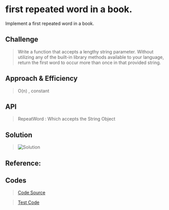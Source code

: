 # first repeated word in a book.
Implement a first repeated word in a book.


## Challenge

> Write a function that accepts a lengthy string parameter.
> Without utilizing any of the built-in library methods available to your language, return the first word to occur more than once in that provided string.

## Approach & Efficiency
> O(n) , constant 

## API
> RepeatWord : Which accepts the String Object

## Solution
> ![Solution](https://github.com/skadariya/data-structures-and-algorithms/blob/master/code-challenges/401/assets/ArrayShift.jpg)

## Reference:


## Codes
> [Code Source](https://github.com/skadariya/data-structures-and-algorithms/blob/master/code-challenges/401/src/main/java/codeChallenge/first_repeat/FirstRepeat.java)

> [Test Code](https://github.com/skadariya/data-structures-and-algorithms/blob/master/code-challenges/401/src/test/java/codeChallenge/first_repeat/FirstRepeatTest.java)
